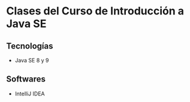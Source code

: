 # Clases del Curso de Introducción a Java SE
## Tecnologías
* Java SE 8 y 9

## Softwares
* IntelliJ IDEA
